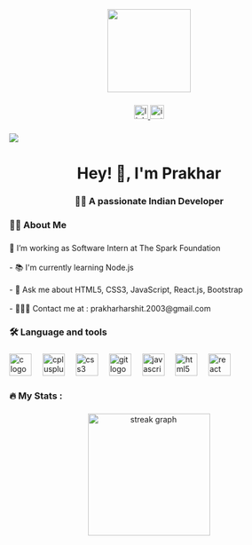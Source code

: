 <div align="center">
  <img height="150" src="https://mir-s3-cdn-cf.behance.net/project_modules/max_1200/54b6c068097599.5b50bca476b9b.gif"  />
</div>

###

<div align="center">
  <a href="https://www.linkedin.com/in/prakhar-pandey-623036255?utm_source=share&utm_campaign=share_via&utm_content=profile&utm_medium=android_app" target="_blank">
    <img src="https://img.shields.io/static/v1?message=LinkedIn&logo=linkedin&label=&color=0077B5&logoColor=white&labelColor=&style=for-the-badge" height="25" alt="linkedin logo"  />
  </a>
  <a href="https://www.instagram.com/pandeyprakhar07/" target="_blank">
    <img src="https://img.shields.io/static/v1?message=Instagram&logo=instagram&label=&color=E4405F&logoColor=white&labelColor=&style=for-the-badge" height="25" alt="instagram logo"  />
  </a>
</div>

###

<div align="left">
  <img src="https://visitor-badge.laobi.icu/badge?page_id=prakharpandey007.prakharpandey007&"  />
</div>

###

<h1 align="center">Hey! 👋, I'm Prakhar</h1>

###

<h3 align="center">🧑‍💻 A passionate Indian Developer</h3>

###

<h3 align="left">👩‍💻  About Me</h3>

###

<p align="left">🔭 I’m working as Software Intern at The Spark Foundation<br><br>- 📚 I'm currently learning Node.js<br><br>- 💬 Ask me about  HTML5, CSS3, JavaScript, React.js, Bootstrap<br><br>- 🧑‍🤝‍🧑 Contact me at : prakharharshit.2003@gmail.com</p>

###

<h3 align="left">🛠 Language and tools</h3>

###

<div align="left">
  <img src="https://cdn.jsdelivr.net/gh/devicons/devicon/icons/c/c-original.svg" height="40" alt="c logo"  />
  <img width="12" />
  <img src="https://cdn.jsdelivr.net/gh/devicons/devicon/icons/cplusplus/cplusplus-original.svg" height="40" alt="cplusplus logo"  />
  <img width="12" />
  <img src="https://cdn.jsdelivr.net/gh/devicons/devicon/icons/css3/css3-original.svg" height="40" alt="css3 logo"  />
  <img width="12" />
  <img src="https://cdn.jsdelivr.net/gh/devicons/devicon/icons/git/git-original.svg" height="40" alt="git logo"  />
  <img width="12" />
  <img src="https://cdn.jsdelivr.net/gh/devicons/devicon/icons/javascript/javascript-original.svg" height="40" alt="javascript logo"  />
  <img width="12" />
  <img src="https://cdn.jsdelivr.net/gh/devicons/devicon/icons/html5/html5-original.svg" height="40" alt="html5 logo"  />
  <img width="12" />
  <img src="https://cdn.jsdelivr.net/gh/devicons/devicon/icons/react/react-original.svg" height="40" alt="react logo"  />
</div>

###

<h3 align="left">🔥   My Stats :</h3>

###

<div align="center">
  <img src="https://streak-stats.demolab.com?user=prakharpandey007&locale=en&mode=daily&theme=dark&hide_border=false&border_radius=5&order=3" height="220" alt="streak graph"  />
</div>
